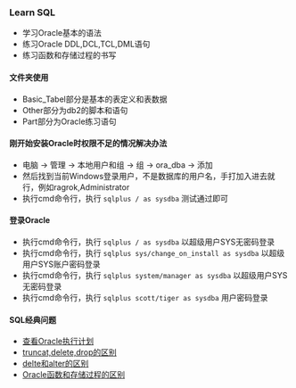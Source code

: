 ### Learn SQL
- 学习Oracle基本的语法
- 练习Oracle DDL,DCL,TCL,DML语句
- 练习函数和存储过程的书写

#### 文件夹使用
- Basic_Tabel部分是基本的表定义和表数据
- Other部分为db2的脚本和语句
- Part部分为Oracle练习语句

#### 刚开始安装Oracle时权限不足的情况解决办法
- 电脑 -> 管理 -> 本地用户和组 -> 组 -> ora_dba -> 添加
- 然后找到当前Windows登录用户，不是数据库的用户名，手打加入进去就行，例如ragrok,Administrator
- 执行cmd命令行，执行 `sqlplus / as sysdba` 测试通过即可

#### 登录Oracle
- 执行cmd命令行，执行 `sqlplus / as sysdba` 以超级用户SYS无密码登录
- 执行cmd命令行，执行 `sqlplus sys/change_on_install as sysdba` 以超级用户SYS账户密码登录
- 执行cmd命令行，执行 `sqlplus system/manager as sysdba` 以超级用户SYS无密码登录
- 执行cmd命令行，执行 `sqlplus scott/tiger as sysdba` 用户密码登录

#### SQL经典问题
- [查看Oracle执行计划](https://www.cnblogs.com/Dreamer-1/p/6076440.html)
- [truncat,delete,drop的区别](http://blog.csdn.net/ws0513/article/details/49980547)
- [delte和alter的区别](http://blog.csdn.net/datouniao1/article/details/52742584)
- [Oracle函数和存储过程的区别](https://www.cnblogs.com/jmj1993/p/7625252.html)
